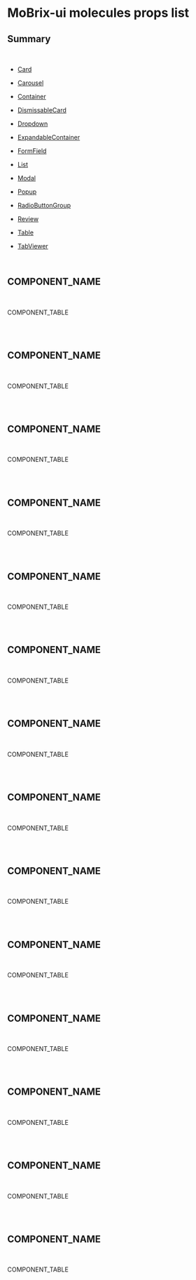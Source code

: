 # MoBrix-ui molecules props list

## Summary

<br>

 - [Card](#card)

 - [Carousel](#carousel)

 - [Container](#container)

 - [DismissableCard](#dismissablecard)

 - [Dropdown](#dropdown)

 - [ExpandableContainer](#expandablecontainer)

 - [FormField](#formfield)

 - [List](#list)

 - [Modal](#modal)

 - [Popup](#popup)

 - [RadioButtonGroup](#radiobuttongroup)

 - [Review](#review)

 - [Table](#table)

 - [TabViewer](#tabviewer)

<br>

## COMPONENT_NAME

<br>

COMPONENT_TABLE

<br>
<br>

## COMPONENT_NAME

<br>

COMPONENT_TABLE

<br>
<br>

## COMPONENT_NAME

<br>

COMPONENT_TABLE

<br>
<br>

## COMPONENT_NAME

<br>

COMPONENT_TABLE

<br>
<br>

## COMPONENT_NAME

<br>

COMPONENT_TABLE

<br>
<br>

## COMPONENT_NAME

<br>

COMPONENT_TABLE

<br>
<br>

## COMPONENT_NAME

<br>

COMPONENT_TABLE

<br>
<br>

## COMPONENT_NAME

<br>

COMPONENT_TABLE

<br>
<br>

## COMPONENT_NAME

<br>

COMPONENT_TABLE

<br>
<br>

## COMPONENT_NAME

<br>

COMPONENT_TABLE

<br>
<br>

## COMPONENT_NAME

<br>

COMPONENT_TABLE

<br>
<br>

## COMPONENT_NAME

<br>

COMPONENT_TABLE

<br>
<br>

## COMPONENT_NAME

<br>

COMPONENT_TABLE

<br>
<br>

## COMPONENT_NAME

<br>

COMPONENT_TABLE

<br>
